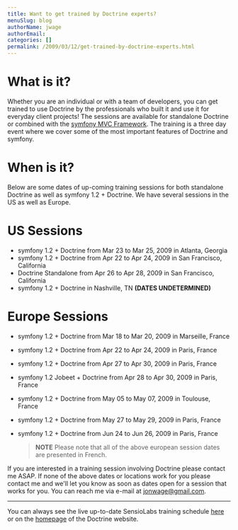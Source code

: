 ```yaml
---
title: Want to get trained by Doctrine experts?
menuSlug: blog
authorName: jwage 
authorEmail: 
categories: []
permalink: /2009/03/12/get-trained-by-doctrine-experts.html
---
```

What is it?
===========

Whether you are an individual or with a team of developers, you can get
trained to use Doctrine by the professionals who built it and use it for
everyday client projects! The sessions are available for standalone
Doctrine or combined with the [symfony MVC
Framework](http://www.symfony-project.com). The training is a three day
event where we cover some of the most important features of Doctrine and
symfony.

When is it?
===========

Below are some dates of up-coming training sessions for both standalone
Doctrine as well as symfony 1.2 + Doctrine. We have several sessions in
the US as well as Europe.

US Sessions
===========

-   symfony 1.2 + Doctrine from Mar 23 to Mar 25, 2009 in Atlanta,
    Georgia
-   symfony 1.2 + Doctrine from Apr 22 to Apr 24, 2009 in San Francisco,
    California
-   Doctrine Standalone from Apr 26 to Apr 28, 2009 in San Francisco,
    California
-   symfony 1.2 + Doctrine in Nashville, TN **(DATES UNDETERMINED)**

Europe Sessions
===============

-   symfony 1.2 + Doctrine from Mar 18 to Mar 20, 2009 in Marseille,
    France
-   symfony 1.2 + Doctrine from Apr 22 to Apr 24, 2009 in Paris, France
-   symfony 1.2 + Doctrine from Apr 27 to Apr 30, 2009 in Paris, France
-   symfony 1.2 Jobeet + Doctrine from Apr 28 to Apr 30, 2009 in Paris,
    France
-   symfony 1.2 + Doctrine from May 05 to May 07, 2009 in Toulouse,
    France
-   symfony 1.2 + Doctrine from May 27 to May 29, 2009 in Paris, France
-   symfony 1.2 + Doctrine from Jun 24 to Jun 26, 2009 in Paris, France

    > **NOTE** Please note that all of the above european session dates
    > are presented in French.

If you are interested in a training session involving Doctrine please
contact me ASAP. If none of the above dates or locations work for you
please contact me and we'll let you know as soon as dates open for a
session that works for you. You can reach me via e-mail at
[jonwage@gmail.com](mailto:jonwage@gmail.com).

<hr />

You can always see the live up-to-date SensioLabs training schedule
[here](http://www.sensiolabs.com/en/training) or on the
[homepage](http://www.doctrine-project.org) of the Doctrine website.
